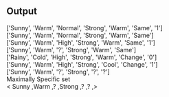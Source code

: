 ## Output

['Sunny', 'Warm', 'Normal', 'Strong', 'Warm', 'Same', '1']   
['Sunny', 'Warm', 'Normal', 'Strong', 'Warm', 'Same']  
['Sunny', 'Warm', 'High', 'Strong', 'Warm', 'Same', '1']  
['Sunny', 'Warm', '?', 'Strong', 'Warm', 'Same']  
['Rainy', 'Cold', 'High', 'Strong', 'Warm', 'Change', '0']  
['Sunny', 'Warm', 'High', 'Strong', 'Cool', 'Change', '1']  
['Sunny', 'Warm', '?', 'Strong', '?', '?']  
Maximally Specific set  
< Sunny ,Warm ,? ,Strong ,? ,? ,>  
